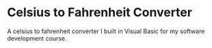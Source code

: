 # Celsius to Fahrenheit Converter

A celsius to fahrenheit converter I built in Visual Basic for my software development course.
